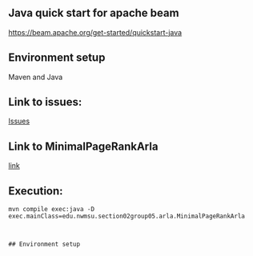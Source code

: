 
## Java quick start for apache beam
<https://beam.apache.org/get-started/quickstart-java>
## Environment setup
Maven and Java
##  Link to issues:
[Issues](https://github.com/RohitChandupatla/beam-java/issues)
## Link to MinimalPageRankArla
[link](https://github.com/RohitChandupatla/beam-java/blob/main/Prasanna/src/main/java/edu/nwmsu/section02group05/arla/MinimalPageRankArla.java)

## Execution:
```
mvn compile exec:java -D exec.mainClass=edu.nwmsu.section02group05.arla.MinimalPageRankArla 



## Environment setup
